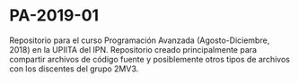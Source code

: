 # PA-2019-01
Repositorio para el curso Programación Avanzada (Agosto-Diciembre, 2018) en la UPIITA del IPN.
Repositorio creado principalmente para compartir archivos de código fuente y posiblemente otros
tipos de archivos con los discentes del grupo 2MV3.
